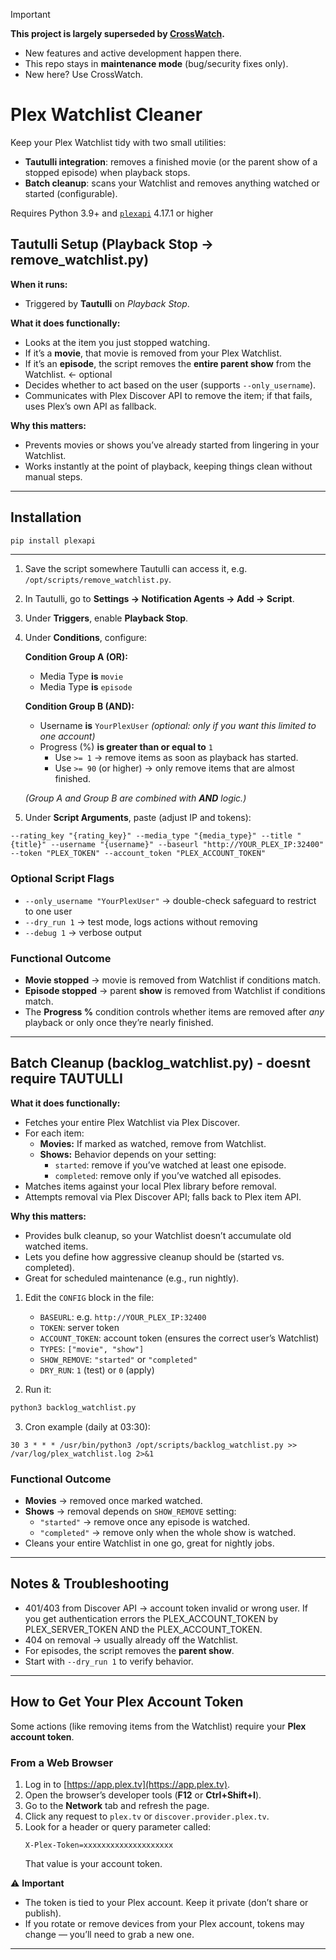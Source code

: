 > [!IMPORTANT]
> **This project is largely superseded by [CrossWatch](https://github.com/cenodude/CrossWatch).**
>
> - New features and active development happen there.
> - This repo stays in **maintenance mode** (bug/security fixes only).
> - New here? Use CrossWatch.

# Plex Watchlist Cleaner

Keep your Plex Watchlist tidy with two small utilities:
- **Tautulli integration**: removes a finished movie (or the parent show of a stopped episode) when playback stops.
- **Batch cleanup**: scans your Watchlist and removes anything watched or started (configurable).

Requires Python 3.9+ and [`plexapi`](https://github.com/pkkid/python-plexapi) 4.17.1 or higher

## Tautulli Setup (Playback Stop → remove_watchlist.py)

**When it runs:**  
- Triggered by **Tautulli** on *Playback Stop*.

**What it does functionally:**  
- Looks at the item you just stopped watching.  
- If it’s a **movie**, that movie is removed from your Plex Watchlist.  
- If it’s an **episode**, the script removes the **entire parent show** from the Watchlist.  <- optional
- Decides whether to act based on the user (supports `--only_username`).  
- Communicates with Plex Discover API to remove the item; if that fails, uses Plex’s own API as fallback.  

**Why this matters:**  
- Prevents movies or shows you’ve already started from lingering in your Watchlist.  
- Works instantly at the point of playback, keeping things clean without manual steps.  

---

## Installation

```bash
pip install plexapi
```

---

1. Save the script somewhere Tautulli can access it, e.g. `/opt/scripts/remove_watchlist.py`.  
2. In Tautulli, go to **Settings → Notification Agents → Add → Script**.  
3. Under **Triggers**, enable **Playback Stop**.  
4. Under **Conditions**, configure:  

   **Condition Group A (OR):**
   - Media Type **is** `movie`  
   - Media Type **is** `episode`  

   **Condition Group B (AND):**
   - Username **is** `YourPlexUser` *(optional: only if you want this limited to one account)*  
   - Progress (%) **is greater than or equal to** `1`  
     - Use `>= 1` → remove items as soon as playback has started.  
     - Use `>= 90` (or higher) → only remove items that are almost finished.  

   *(Group A and Group B are combined with **AND** logic.)*  

5. Under **Script Arguments**, paste (adjust IP and tokens):  

```
--rating_key "{rating_key}" --media_type "{media_type}" --title "{title}" --username "{username}" --baseurl "http://YOUR_PLEX_IP:32400" --token "PLEX_TOKEN" --account_token "PLEX_ACCOUNT_TOKEN"
```

### Optional Script Flags
- `--only_username "YourPlexUser"` → double-check safeguard to restrict to one user  
- `--dry_run 1` → test mode, logs actions without removing  
- `--debug 1` → verbose output  

### Functional Outcome
- **Movie stopped** → movie is removed from Watchlist if conditions match.  
- **Episode stopped** → parent **show** is removed from Watchlist if conditions match.  
- The **Progress %** condition controls whether items are removed after *any* playback or only once they’re nearly finished.  

---
## Batch Cleanup (backlog_watchlist.py) - doesnt require TAUTULLI

**What it does functionally:**  
- Fetches your entire Plex Watchlist via Plex Discover.  
- For each item:  
  - **Movies:** If marked as watched, remove from Watchlist.  
  - **Shows:** Behavior depends on your setting:  
    - `started`: remove if you’ve watched at least one episode.  
    - `completed`: remove only if you’ve watched all episodes.  
- Matches items against your local Plex library before removal.  
- Attempts removal via Plex Discover API; falls back to Plex item API.  

**Why this matters:**  
- Provides bulk cleanup, so your Watchlist doesn’t accumulate old watched items.  
- Lets you define how aggressive cleanup should be (started vs. completed).  
- Great for scheduled maintenance (e.g., run nightly).  

1. Edit the `CONFIG` block in the file:
   - `BASEURL`: e.g. `http://YOUR_PLEX_IP:32400`
   - `TOKEN`: server token
   - `ACCOUNT_TOKEN`: account token (ensures the correct user’s Watchlist)
   - `TYPES`: `["movie", "show"]`
   - `SHOW_REMOVE`: `"started"` or `"completed"`
   - `DRY_RUN`: `1` (test) or `0` (apply)

2. Run it:
```bash
python3 backlog_watchlist.py
```

3. Cron example (daily at 03:30):
```cron
30 3 * * * /usr/bin/python3 /opt/scripts/backlog_watchlist.py >> /var/log/plex_watchlist.log 2>&1
```

### Functional Outcome
- **Movies** → removed once marked watched.  
- **Shows** → removal depends on `SHOW_REMOVE` setting:  
  - `"started"` → remove once any episode is watched.  
  - `"completed"` → remove only when the whole show is watched.  
- Cleans your entire Watchlist in one go, great for nightly jobs.  

---

## Notes & Troubleshooting

- 401/403 from Discover API → account token invalid or wrong user.  If you get authentication errors the PLEX_ACCOUNT_TOKEN by PLEX_SERVER_TOKEN AND the PLEX_ACCOUNT_TOKEN.
- 404 on removal → usually already off the Watchlist.  
- For episodes, the script removes the **parent show**.  
- Start with `--dry_run 1` to verify behavior.  

---

## How to Get Your Plex Account Token

Some actions (like removing items from the Watchlist) require your **Plex account token**.  

### From a Web Browser
1. Log in to [https://app.plex.tv](https://app.plex.tv).  
2. Open the browser’s developer tools (**F12** or **Ctrl+Shift+I**).  
3. Go to the **Network** tab and refresh the page.  
4. Click any request to `plex.tv` or `discover.provider.plex.tv`.  
5. Look for a header or query parameter called:  
   ```
   X-Plex-Token=xxxxxxxxxxxxxxxxxxxx
   ```
   That value is your account token.

⚠️ **Important**
- The token is tied to your Plex account. Keep it private (don’t share or publish).  
- If you rotate or remove devices from your Plex account, tokens may change — you’ll need to grab a new one.  

---
